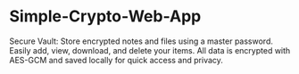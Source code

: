 # Simple-Crypto-Web-App
Secure Vault: Store encrypted notes and files using a master password. Easily add, view, download, and delete your items. All data is encrypted with AES-GCM and saved locally for quick access and privacy.
